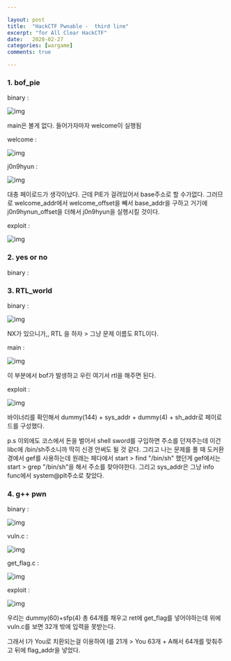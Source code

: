 ```yaml
---

layout: post
title:  "HackCTF Pwnable -  third line"
excerpt: "for All Clear HackCTF"
date:   2020-02-27
categories: [wargame]
comments: true

---
```


### 1. bof_pie

binary :



![img](https://k.kakaocdn.net/dn/xwtER/btqCpQmF5ON/51YHdf8J6ql75AwsmC2SrK/img.png)



main은 볼게 없다. 들어가자마자 welcome이 실행됨

welcome :



![img](https://k.kakaocdn.net/dn/ZZEer/btqCrkOkBmO/qv3ckGnT0H8wKqBhcF4oW1/img.png)



j0n9hyun :



![img](https://k.kakaocdn.net/dn/r3NUG/btqClzfaKWO/FKH4RafCdOynzsnupWlXJk/img.png)



대충 페이로드가 생각이났다. 근데 PIE가 걸려있어서 base주소로 할 수가없다. 그러므로 welcome_addr에서 welcome_offset을 빼서 base_addr을 구하고 거기에 j0n9hynun_offset을 더해서 j0n9hyun을 실행시킬 것이다.

exploit :



![img](https://k.kakaocdn.net/dn/zF05n/btqCoQtEFi3/a7948tzPFCn5LOmunAiyJk/img.png)



### 2. yes or no

binary :

 

 

### 3. RTL_world

binary :



![img](https://k.kakaocdn.net/dn/cOKVh6/btqCpPPBC1q/vvPBr5LxGvLC209knD67dk/img.png)



NX가 있으니가,, RTL 을 하자 > 그냥 문제 이름도 RTL이다.

main :



![img](https://k.kakaocdn.net/dn/bQGDw4/btqCl897IGA/Tw3yQkwUhwEhQKKVc4ocnK/img.png)



이 부분에서 bof가 발생하고 우린 여기서 rtl을 해주면 된다. 

exploit :



![img](https://k.kakaocdn.net/dn/CjmBo/btqCoRz3mFo/AgYuKcOi360xn4TCWIPQ4k/img.png)



바이너리를 확인해서 dummy(144) + sys_addr + dummy(4) + sh_addr로 페이로드를 구성했다.

p.s  이외에도 코스에서 돈을 벌어서 shell sword를 구입하면 주소를 던져주는데 이건 libc에 /bin/sh주소니까 딱히 신경 안써도 될 것 같다. 그리고 나는 문제를 풀 때 도커환경에서 gef를 사용하는데 원래는 페다에서 start > find "/bin/sh" 했던게 gef에서는 start > grep "/bin/sh"을 해서 주소를 찾아야한다. 그리고 sys_addr은 그냥 info func에서 system@plt주소로 찾았다.

 

### 4. g++ pwn

binary :



![img](https://k.kakaocdn.net/dn/b3vZYf/btqCz6b8mpY/aCZHyPrl5EQkc3VwvoTM50/img.png)



vuln.c :



![img](https://k.kakaocdn.net/dn/bfSscm/btqCDkmRRvA/hEAPZFS5lmICZucelbVW50/img.png)



get_flag.c : 



![img](https://k.kakaocdn.net/dn/tckjH/btqCy5xVsAF/0va1AN17FlAnv6krcHD4x0/img.png)



exploit :



![img](https://k.kakaocdn.net/dn/o3Hc8/btqCB8NKfeE/PMh4UbfWOkK3MGTprFB2E1/img.png)



우리는 dummy(60)+sfp(4) 총 64개를 채우고 ret에 get_flag를 넣어야하는데 위에 vuln.c를 보면 32개 밖에 입력을 못받는다.

그래서 I가 You로 치환되는걸 이용하여 I를 21개 > You 63개  + A해서 64개를 맞춰주고 뒤에 flag_addr을 넣었다.
